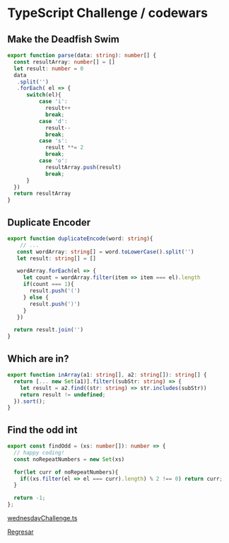 # TypeScript Challenge / codewars

## Make the Deadfish Swim

``` TypeScript
export function parse(data: string): number[] {
  const resultArray: number[] = []
  let result: number = 0
  data
   .split('')
   .forEach( el => {
      switch(el){
          case 'i':
            result++
            break;
          case 'd':
            result--
            break;
          case 's':
            result **= 2
            break;
          case 'o':
            resultArray.push(result)
            break;
      }
  })
  return resultArray
}
```

## Duplicate Encoder

``` TypeScript
export function duplicateEncode(word: string){
    // ...
   const wordArray: string[] = word.toLowerCase().split('')
   let result: string[] = []

   wordArray.forEach(el => {
     let count = wordArray.filter(item => item === el).length
     if(count === 1){
       result.push('(')
     } else {
       result.push(')')
     }
   })

  return result.join('')
}
```

## Which are in?

``` TypeScript
export function inArray(a1: string[], a2: string[]): string[] {
  return [... new Set(a1)].filter((subStr: string) => {
    let result = a2.find((str: string) => str.includes(subStr))
    return result != undefined;
  }).sort();
}
```

## Find the odd int

``` TypeScript
export const findOdd = (xs: number[]): number => {
  // happy coding!
  const noRepeatNumbers = new Set(xs)

  for(let curr of noRepeatNumbers){
    if((xs.filter(el => el === curr).length) % 2 !== 0) return curr;
  }

  return -1;
};
```

[wednesdayChallenge.ts](./wednesdayChallenge.ts)

[Regresar](/README.md)
